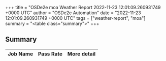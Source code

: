 +++
title = "OSDe2e moa Weather Report 2022-11-23 12:01:09.260931749 +0000 UTC"
author = "OSDe2e Automation"
date = "2022-11-23 12:01:09.260931749 +0000 UTC"
tags = ["weather-report", "moa"]
summary = "<table class=\"summary\"></table>"
+++
## Summary

| Job Name | Pass Rate | More detail |
|----------|-----------|-------------|




